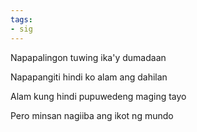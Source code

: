 ```yaml
---
tags:
- sig
---
```




Napapalingon tuwing ika'y dumadaan

Napapangiti hindi ko alam ang dahilan

Alam kung hindi pupuwedeng maging tayo

Pero minsan nagiiba ang ikot ng mundo